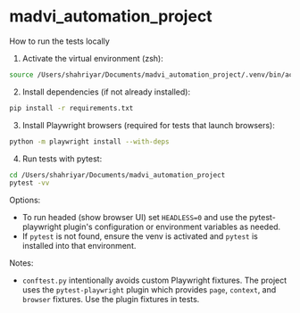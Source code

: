 # madvi_automation_project

How to run the tests locally

1. Activate the virtual environment (zsh):

```bash
source /Users/shahriyar/Documents/madvi_automation_project/.venv/bin/activate
```

2. Install dependencies (if not already installed):

```bash
pip install -r requirements.txt
```

3. Install Playwright browsers (required for tests that launch browsers):

```bash
python -m playwright install --with-deps
```

4. Run tests with pytest:

```bash
cd /Users/shahriyar/Documents/madvi_automation_project
pytest -vv
```

Options:
- To run headed (show browser UI) set `HEADLESS=0` and use the pytest-playwright plugin's configuration or environment variables as needed.
- If `pytest` is not found, ensure the venv is activated and `pytest` is installed into that environment.

Notes:
- `conftest.py` intentionally avoids custom Playwright fixtures. The project uses the `pytest-playwright` plugin which provides `page`, `context`, and `browser` fixtures. Use the plugin fixtures in tests.
